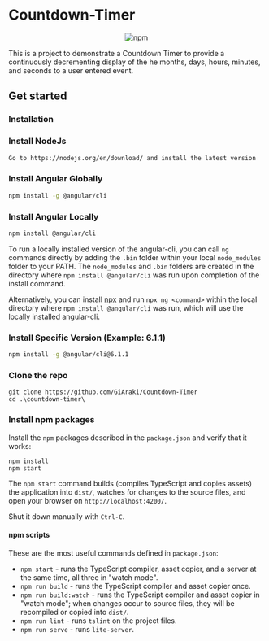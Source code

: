 # Countdown-Timer
<p align="center">
    <img alt="npm" src="https://img.shields.io/npm/v/npm">
</p>
This is a project to demonstrate a Countdown Timer to provide a continuously decrementing display of the he months, days, hours, minutes, and seconds to a user entered event.

## Get started

### Installation

### Install NodeJs

```bash
Go to https://nodejs.org/en/download/ and install the latest version
```

### Install Angular Globally

```bash
npm install -g @angular/cli
```

### Install Angular Locally

```bash
npm install @angular/cli
```

To run a locally installed version of the angular-cli, you can call `ng` commands directly by adding the `.bin` folder within your local `node_modules` folder to your PATH. The `node_modules` and `.bin` folders are created in the directory where `npm install @angular/cli` was run upon completion of the install command.

Alternatively, you can install [npx](https://www.npmjs.com/package/npx) and run `npx ng <command>` within the local directory where `npm install @angular/cli` was run, which will use the locally installed angular-cli.

### Install Specific Version (Example: 6.1.1)

```bash
npm install -g @angular/cli@6.1.1
```


### Clone the repo

```shell
git clone https://github.com/GiAraki/Countdown-Timer
cd .\countdown-timer\
```

### Install npm packages

Install the `npm` packages described in the `package.json` and verify that it works:

```shell
npm install
npm start
```

The `npm start` command builds (compiles TypeScript and copies assets) the application into `dist/`, watches for changes to the source files, and open your browser on `http://localhost:4200/`.

Shut it down manually with `Ctrl-C`.

#### npm scripts

These are the most useful commands defined in `package.json`:

* `npm start` - runs the TypeScript compiler, asset copier, and a server at the same time, all three in "watch mode".
* `npm run build` - runs the TypeScript compiler and asset copier once.
* `npm run build:watch` - runs the TypeScript compiler and asset copier in "watch mode"; when changes occur to source files, they will be recompiled or copied into `dist/`.
* `npm run lint` - runs `tslint` on the project files.
* `npm run serve` - runs `lite-server`.
